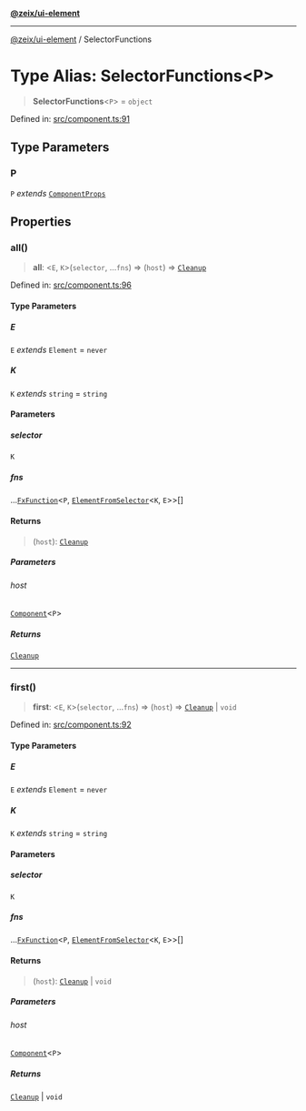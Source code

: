 [**@zeix/ui-element**](../README.md)

***

[@zeix/ui-element](../globals.md) / SelectorFunctions

# Type Alias: SelectorFunctions\<P\>

> **SelectorFunctions**\<`P`\> = `object`

Defined in: [src/component.ts:91](https://github.com/zeixcom/ui-element/blob/a6fb4a88fd37bb5ca41823947687e8a37d5f2e08/src/component.ts#L91)

## Type Parameters

### P

`P` *extends* [`ComponentProps`](ComponentProps.md)

## Properties

### all()

> **all**: \<`E`, `K`\>(`selector`, ...`fns`) => (`host`) => [`Cleanup`](Cleanup.md)

Defined in: [src/component.ts:96](https://github.com/zeixcom/ui-element/blob/a6fb4a88fd37bb5ca41823947687e8a37d5f2e08/src/component.ts#L96)

#### Type Parameters

##### E

`E` *extends* `Element` = `never`

##### K

`K` *extends* `string` = `string`

#### Parameters

##### selector

`K`

##### fns

...[`FxFunction`](FxFunction.md)\<`P`, [`ElementFromSelector`](ElementFromSelector.md)\<`K`, `E`\>\>[]

#### Returns

> (`host`): [`Cleanup`](Cleanup.md)

##### Parameters

###### host

[`Component`](Component.md)\<`P`\>

##### Returns

[`Cleanup`](Cleanup.md)

***

### first()

> **first**: \<`E`, `K`\>(`selector`, ...`fns`) => (`host`) => [`Cleanup`](Cleanup.md) \| `void`

Defined in: [src/component.ts:92](https://github.com/zeixcom/ui-element/blob/a6fb4a88fd37bb5ca41823947687e8a37d5f2e08/src/component.ts#L92)

#### Type Parameters

##### E

`E` *extends* `Element` = `never`

##### K

`K` *extends* `string` = `string`

#### Parameters

##### selector

`K`

##### fns

...[`FxFunction`](FxFunction.md)\<`P`, [`ElementFromSelector`](ElementFromSelector.md)\<`K`, `E`\>\>[]

#### Returns

> (`host`): [`Cleanup`](Cleanup.md) \| `void`

##### Parameters

###### host

[`Component`](Component.md)\<`P`\>

##### Returns

[`Cleanup`](Cleanup.md) \| `void`
